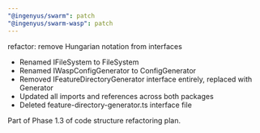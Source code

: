 ```yaml
---
"@ingenyus/swarm": patch
"@ingenyus/swarm-wasp": patch
---
```


refactor: remove Hungarian notation from interfaces

- Renamed IFileSystem to FileSystem
- Renamed IWaspConfigGenerator to ConfigGenerator
- Removed IFeatureDirectoryGenerator interface entirely, replaced with Generator<string>
- Updated all imports and references across both packages
- Deleted feature-directory-generator.ts interface file

Part of Phase 1.3 of code structure refactoring plan.
